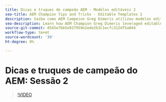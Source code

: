 ```yaml
---
title: Dicas e truques de campeão AEM - Modelos editáveis 2
seo-title: AEM Champion Tips and Tricks - Editable Templates 2
description: Saiba como AEM Campeion Greg Dimeris utilizou modelos editáveis no AEM Sites. Revise essas dicas rápidas e tente na sua instância de hoje.
seo-description: Learn how AEM Champion Greg Dimeris leveraged editable templates in AEM Sites. Review these quick tips and then give them a try in your instance today.
source-git-commit: d545e7bb5e937959e2ede2b3c1ecfc312df5a044
workflow-type: tm+mt
source-wordcount: '39'
ht-degree: 0%

---
```



# Dicas e truques de campeão do AEM: Sessão 2

>[!VIDEO](https://video.tv.adobe.com/v/3409427)
